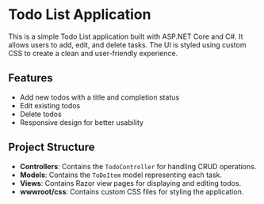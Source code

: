 # Todo List Application

This is a simple Todo List application built with ASP.NET Core and C#. It allows users to add, edit, and delete tasks. The UI is styled using custom CSS to create a clean and user-friendly experience.

## Features

- Add new todos with a title and completion status
- Edit existing todos
- Delete todos
- Responsive design for better usability

## Project Structure

- **Controllers**: Contains the `TodoController` for handling CRUD operations.
- **Models**: Contains the `ToDoItem` model representing each task.
- **Views**: Contains Razor view pages for displaying and editing todos.
- **wwwroot/css**: Contains custom CSS files for styling the application.
